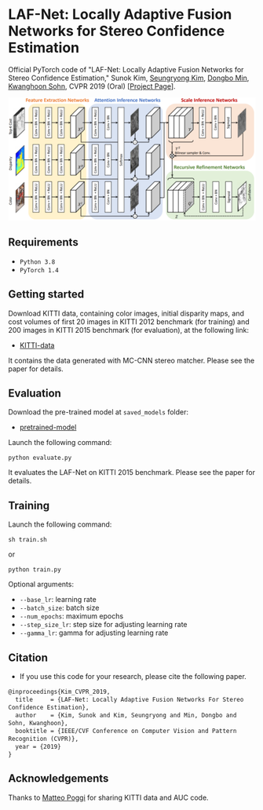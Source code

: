 # LAF-Net: Locally Adaptive Fusion Networks for Stereo Confidence Estimation
Official PyTorch code of "LAF-Net: Locally Adaptive Fusion Networks for Stereo Confidence Estimation," 
Sunok Kim, [Seungryong Kim](https://seungryong.github.io/), [Dongbo Min](http://cvl.ewha.ac.kr/), [Kwanghoon Sohn](http://diml.yonsei.ac.kr/), CVPR 2019 (Oral) [[Project Page](https://seungryong.github.io/LAFNet/)].

<p align="center">
  <img src="LAF.png" width="600px" alt="LAF"></img>
</p>

## Requirements ##
* `Python 3.8` 
* `PyTorch 1.4`

## Getting started ##
Download KITTI data, containing color images, initial disparity maps, and cost volumes 
of first 20 images in KITTI 2012 benchmark (for training) and 200 images in KITTI 2015 benchmark (for evaluation), at the following link:
* [KITTI-data](https://drive.google.com/file/d/1SDrqZ_iT86HhsE6ycV12nDLbjDrjU1ei/view?usp=sharing)

It contains the data generated with MC-CNN stereo matcher. Please see the paper for details. 

## Evaluation ##
Download the pre-trained model at `saved_models` folder:
* [pretrained-model](https://drive.google.com/file/d/1I2AFVki1YWlY61V75hnf4Y8mQciRU03m/view?usp=sharing)

Launch the following command:
```shell
python evaluate.py
```

It evaluates the LAF-Net on KITTI 2015 benchmark. Please see the paper for details. 

## Training ##
Launch the following command:
```shell
sh train.sh
```
or 
```shell
python train.py
```
Optional arguments:
* `--base_lr`: learning rate
* `--batch_size`: batch size
* `--num_epochs`: maximum epochs
* `--step_size_lr`: step size for adjusting learning rate
* `--gamma_lr`: gamma for adjusting learning rate

## Citation
  - If you use this code for your research, please cite the following paper. 
```shell
@inproceedings{Kim_CVPR_2019,
  title     = {LAF-Net: Locally Adaptive Fusion Networks For Stereo Confidence Estimation},
  author    = {Kim, Sunok and Kim, Seungryong and Min, Dongbo and Sohn, Kwanghoon},
  booktitle = {IEEE/CVF Conference on Computer Vision and Pattern Recognition (CVPR)},
  year = {2019}
}
```   

## Acknowledgements

Thanks to [Matteo Poggi](https://mattpoggi.github.io/) for sharing KITTI data and AUC code.
